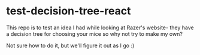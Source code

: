 # test-decision-tree-react

This repo is to test an idea I had while looking at Razer's website- they have a decision tree for choosing your mice so why not try to make my own?

Not sure how to do it, but we'll figure it out as I go :)